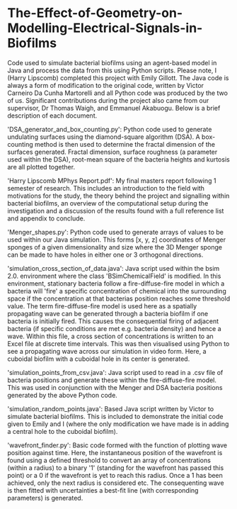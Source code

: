 # The-Effect-of-Geometry-on-Modelling-Electrical-Signals-in-Biofilms

Code used to simulate bacterial biofilms using an agent-based model in Java and process the data from this using Python scripts. Please note, I (Harry Lipscomb) completed this project with Emily Gillott. The Java code is always a form of modification to the original code, written by Victor Carneiro Da Cunha Martorelli and all Python code was produced by the two of us. Significant contributions during the project also came from our supervisor, Dr Thomas Waigh, and Emmanuel Akabuogu. Below is a brief description of each document.

'DSA_generator_and_box_counting.py': Python code used to generate undulating surfaces using the diamond-square algorithm (DSA). A box-counting method is then used to determine the fractal dimension of the surfaces generated. Fractal dimension, surface roughness (a parameter used within the DSA), root-mean square of the bacteria heights and kurtosis are all plotted together.

'Harry Lipscomb MPhys Report.pdf': My final masters report following 1 semester of research. This includes an introduction to the field with motivations for the study, the theory behind the project and signalling within bacterial biofilms, an overview of the computational setup during the investigation and a discussion of the results found with a full reference list and appendix to conclude.

'Menger_shapes.py': Python code used to generate arrays of values to be used within our Java simulation. This forms [x, y, z] coordinates of Menger sponges of a given dimensionality and size where the 3D Menger sponge can be made to have holes in either one or 3 orthogonal directions.

'simulation_cross_section_of_data.java': Java script used within the bsim 2.0. environment where the class 'BSimChemicalField' is modified. In this environment, stationary bacteria follow a fire-diffuse-fire model in which a bacteria will 'fire' a specific concentration of chemical into the surrounding space if the concentration at that bacterias position reaches some threshold value. The term fire-diffuse-fire model is used here as a spatially propagating wave can be generated through a bacteria biofilm if one bacteria is initially fired. This causes the consequential firing of adjacent bacteria (if specific conditions are met e.g. bacteria density) and hence a wave. Within this file, a cross section of concentrations is written to an Excel file at discrete time intervals. This was then visualised using Python to see a propagating wave across our simulation in video form. Here, a cuboidal biofilm with a cuboidal hole in its center is generated.

'simulation_points_from_csv.java': Java script used to read in a .csv file of bacteria positions and generate these within the fire-diffuse-fire model. This was used in conjunction with the Menger and DSA bacteria positions generated by the above Python code.

'simulation_random_points.java': Based Java script written by Victor to simulate bacterial biofilms. This is included to demonstrate the initial code given to Emily and I (where the only modification we have made is in adding a central hole to the cuboidal biofilm). 

'wavefront_finder.py': Basic code formed with the function of plotting wave position against time. Here, the instantaneous position of the wavefront is found using a defined threshold to convert an array of concentrations (within a radius) to a binary '1' (standing for the wavefront has passed this point) or a 0 if the wavefront is yet to reach this radius. Once a 1 has been achieved, only the next radius is considered etc. The consequenting wave is then fitted with uncertainties a best-fit line (with corresponding parameters) is generated.
